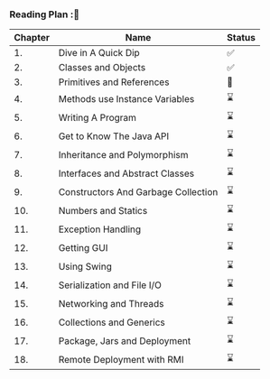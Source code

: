 ### Reading Plan :📑
 
|Chapter|Name|Status|
|--|----|---------|
|1.|Dive in A Quick Dip|✅|
|2.|Classes and Objects|✅|
|3.|Primitives and References|📖|
|4.|Methods use Instance Variables|⌛|
|5.|Writing A Program |⌛|
|6.|Get to Know The Java API|⌛|
|7.|Inheritance and Polymorphism|⌛|
|8.|Interfaces and Abstract Classes|⌛|
|9.|Constructors And Garbage Collection|⌛|
|10.|Numbers and Statics|⌛|
|11.|Exception Handling|⌛|
|12.|Getting GUI|⌛|
|13.|Using Swing|⌛|
|14.|Serialization and File I/O|⌛|
|15.|Networking and Threads|⌛|
|16.|Collections and Generics|⌛|
|17.|Package, Jars and Deployment|⌛|
|18.|Remote Deployment with RMI|⌛|
